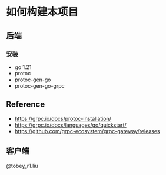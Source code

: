 # 如何构建本项目

## 后端

### 安装

- go 1.21
- protoc
- protoc-gen-go
- protoc-gen-go-grpc

## Reference

- https://grpc.io/docs/protoc-installation/
- https://grpc.io/docs/languages/go/quickstart/
- https://github.com/grpc-ecosystem/grpc-gateway/releases

## 客户端

@tobey_r1.liu
